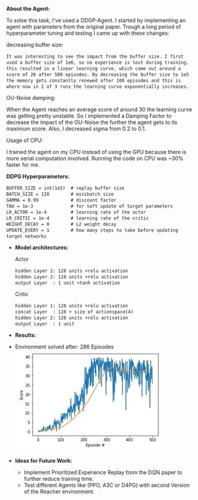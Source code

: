 
**About the Agent:**

To solve this task, I've used a DDGP-Agent. I started by implementing an agent with parameters from the original paper. Trough a long period of hyperparameter tuning and testing I came up with these changes:

decreasing buffer size:

    It was interesting to see the impact from the buffer size. I first used a buffer size of 1e6, so no experience is lost during training. this resulted in a linear learning curve, which came out around a score of 20 after 500 episodes. By decreasing the buffer size to 1e5 the memory gets constantly renewed after 100 episodes and this is where now in 2 of 3 runs the learning curve exponentially increases.

OU-Noise damping:

When the Agent reaches an average score of around 30 the learning curve was getting pretty unstable. So I implemented a Damping Factor to decrease the impact of the OU-Noise the further the agent gets to its maximum score. Also, I decreased sigma from 0.2 to 0.1.

Usage of CPU:

I trained the agent on my CPU instead of using the GPU because there is more serial computation involved. Running the code on CPU was ~30% faster for me.


**DDPG Hyperparameters:**

    BUFFER_SIZE = int(1e5)  # replay buffer size
    BATCH_SIZE = 128        # minibatch size
    GAMMA = 0.99            # discount factor
    TAU = 1e-3              # for soft update of target parameters
    LR_ACTOR = 1e-4         # learning rate of the actor
    LR_CRITIC = 1e-4        # learning rate of the critic
    WEIGHT_DECAY = 0        # L2 weight decay
    UPDATE_EVERY = 1        # how many steps to take before updating target networks

* **Model architectures:**

  Actor
  
      hidden Layer 1: 128 units +relu activation
      hidden Layer 2: 128 units +relu activation
      output Layer  : 1 unit +tanh activation
  
  Critic
  
      hidden Layer 1: 128 units +relu activation
      concat Layer  : 128 + size of actionspace(4)
      hidden Layer 2: 128 units +relu activation
      output Layer  : 1 unit
  
* **Results:**
* Environment solved after: 286 Episodes
![](/pictures/CC_training_500epsisodes.JPG)

* **Ideas for Future Work:**
    * Implement Prioritized Experience Replay from the DQN paper to further reduce training time.
    * Test different Agents like (PPO, A3C or D4PG) with second Version of the Reacher environment.

